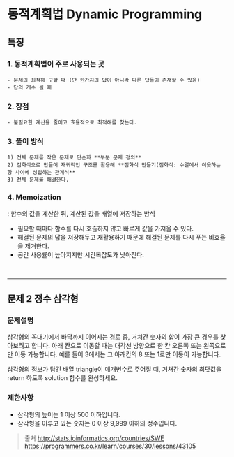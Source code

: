 # 동적계획법 Dynamic Programming

## 특징

### 1. 동적계획법이 주로 사용되는 곳

    - 문제의 최적해 구할 때 (단 한가지의 답이 아니라 다른 답들이 존재할 수 있음)
    - 답의 개수 셀 때

### 2. 장점

    - 불필요한 계산을 줄이고 효율적으로 최적해를 찾는다.

### 3. 풀이 방식   

    1) 전체 문제를 작은 문제로 단순화 **부분 문제 정의**
    2) 점화식으로 만들어 재귀적인 구조를 활용해 **점화식 만들기(점화식: 수열에서 이웃하는 항 사이에 성립하는 관계식**
    3) 전체 문제를 해결한다.

### 4. Memoization
: 함수의 값을 계산한 뒤, 계산된 값을 배열에 저장하는 방식

- 필요할 때마다 함수를 다시 호출하지 않고 빠르게 값을 가져올 수 있다.
- 해결된 문제의 답을 저장해두고 재활용하기 때문에 해결된 문제를 다시 푸는 비효율을 제거한다.
- 공간 사용률이 높아지지만 시간복잡도가 낮아진다.

<br/>

***

## 문제 2 정수 삼각형

### 문제설명
삼각형의 꼭대기에서 바닥까지 이어지는 경로 중, 거쳐간 숫자의 합이 가장 큰 경우를 찾아보려고 합니다. 아래 칸으로 이동할 때는 대각선 방향으로 한 칸 오른쪽 또는 왼쪽으로만 이동 가능합니다. 예를 들어 3에서는 그 아래칸의 8 또는 1로만 이동이 가능합니다.

삼각형의 정보가 담긴 배열 triangle이 매개변수로 주어질 때, 거쳐간 숫자의 최댓값을 return 하도록 solution 함수를 완성하세요.

### 제한사항
- 삼각형의 높이는 1 이상 500 이하입니다.
- 삼각형을 이루고 있는 숫자는 0 이상 9,999 이하의 정수입니다.

>출처 
  http://stats.ioinformatics.org/countries/SWE
  https://programmers.co.kr/learn/courses/30/lessons/43105 
